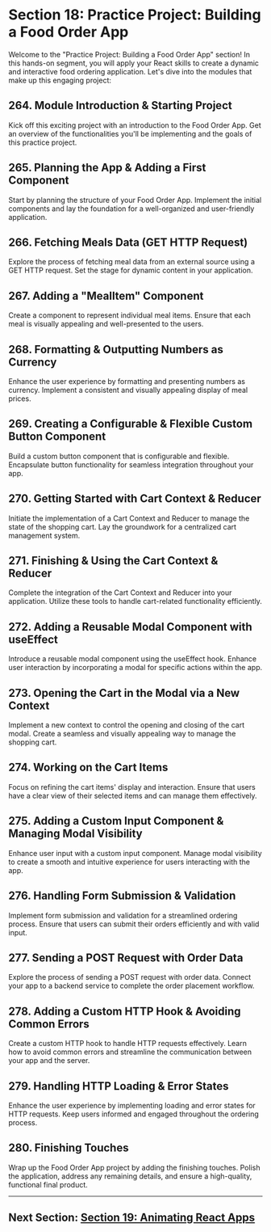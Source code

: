 # Section 18: Practice Project: Building a Food Order App

Welcome to the "Practice Project: Building a Food Order App" section! In this hands-on segment, you will apply your React skills to create a dynamic and interactive food ordering application. Let's dive into the modules that make up this engaging project:

## 264. Module Introduction & Starting Project

Kick off this exciting project with an introduction to the Food Order App. Get an overview of the functionalities you'll be implementing and the goals of this practice project.

## 265. Planning the App & Adding a First Component

Start by planning the structure of your Food Order App. Implement the initial components and lay the foundation for a well-organized and user-friendly application.

## 266. Fetching Meals Data (GET HTTP Request)

Explore the process of fetching meal data from an external source using a GET HTTP request. Set the stage for dynamic content in your application.

## 267. Adding a "MealItem" Component

Create a component to represent individual meal items. Ensure that each meal is visually appealing and well-presented to the users.

## 268. Formatting & Outputting Numbers as Currency

Enhance the user experience by formatting and presenting numbers as currency. Implement a consistent and visually appealing display of meal prices.

## 269. Creating a Configurable & Flexible Custom Button Component

Build a custom button component that is configurable and flexible. Encapsulate button functionality for seamless integration throughout your app.

## 270. Getting Started with Cart Context & Reducer

Initiate the implementation of a Cart Context and Reducer to manage the state of the shopping cart. Lay the groundwork for a centralized cart management system.

## 271. Finishing & Using the Cart Context & Reducer

Complete the integration of the Cart Context and Reducer into your application. Utilize these tools to handle cart-related functionality efficiently.

## 272. Adding a Reusable Modal Component with useEffect

Introduce a reusable modal component using the useEffect hook. Enhance user interaction by incorporating a modal for specific actions within the app.

## 273. Opening the Cart in the Modal via a New Context

Implement a new context to control the opening and closing of the cart modal. Create a seamless and visually appealing way to manage the shopping cart.

## 274. Working on the Cart Items

Focus on refining the cart items' display and interaction. Ensure that users have a clear view of their selected items and can manage them effectively.

## 275. Adding a Custom Input Component & Managing Modal Visibility

Enhance user input with a custom input component. Manage modal visibility to create a smooth and intuitive experience for users interacting with the app.

## 276. Handling Form Submission & Validation

Implement form submission and validation for a streamlined ordering process. Ensure that users can submit their orders efficiently and with valid input.

## 277. Sending a POST Request with Order Data

Explore the process of sending a POST request with order data. Connect your app to a backend service to complete the order placement workflow.

## 278. Adding a Custom HTTP Hook & Avoiding Common Errors

Create a custom HTTP hook to handle HTTP requests effectively. Learn how to avoid common errors and streamline the communication between your app and the server.

## 279. Handling HTTP Loading & Error States

Enhance the user experience by implementing loading and error states for HTTP requests. Keep users informed and engaged throughout the ordering process.

## 280. Finishing Touches

Wrap up the Food Order App project by adding the finishing touches. Polish the application, address any remaining details, and ensure a high-quality, functional final product.

---

## Next Section: [Section 19: Animating React Apps](/Section19-animating-react-apps)
